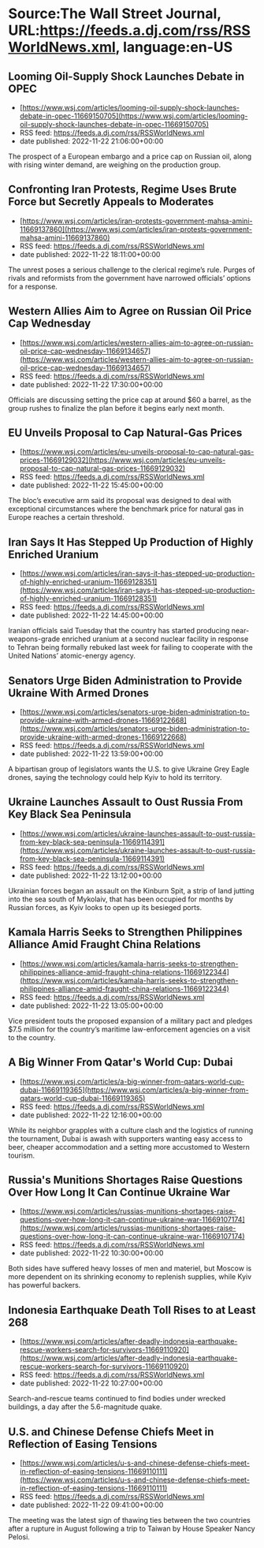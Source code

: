 # Source:The Wall Street Journal, URL:https://feeds.a.dj.com/rss/RSSWorldNews.xml, language:en-US

## Looming Oil-Supply Shock Launches Debate in OPEC
 - [https://www.wsj.com/articles/looming-oil-supply-shock-launches-debate-in-opec-11669150705](https://www.wsj.com/articles/looming-oil-supply-shock-launches-debate-in-opec-11669150705)
 - RSS feed: https://feeds.a.dj.com/rss/RSSWorldNews.xml
 - date published: 2022-11-22 21:06:00+00:00

The prospect of a European embargo and a price cap on Russian oil, along with rising winter demand, are weighing on the production group.

## Confronting Iran Protests, Regime Uses Brute Force but Secretly Appeals to Moderates
 - [https://www.wsj.com/articles/iran-protests-government-mahsa-amini-11669137860](https://www.wsj.com/articles/iran-protests-government-mahsa-amini-11669137860)
 - RSS feed: https://feeds.a.dj.com/rss/RSSWorldNews.xml
 - date published: 2022-11-22 18:11:00+00:00

The unrest poses a serious challenge to the clerical regime’s rule. Purges of rivals and reformists from the government have narrowed officials’ options for a response.

## Western Allies Aim to Agree on Russian Oil Price Cap Wednesday
 - [https://www.wsj.com/articles/western-allies-aim-to-agree-on-russian-oil-price-cap-wednesday-11669134657](https://www.wsj.com/articles/western-allies-aim-to-agree-on-russian-oil-price-cap-wednesday-11669134657)
 - RSS feed: https://feeds.a.dj.com/rss/RSSWorldNews.xml
 - date published: 2022-11-22 17:30:00+00:00

Officials are discussing setting the price cap at around $60 a barrel, as the group rushes to finalize the plan before it begins early next month.

## EU Unveils Proposal to Cap Natural-Gas Prices
 - [https://www.wsj.com/articles/eu-unveils-proposal-to-cap-natural-gas-prices-11669129032](https://www.wsj.com/articles/eu-unveils-proposal-to-cap-natural-gas-prices-11669129032)
 - RSS feed: https://feeds.a.dj.com/rss/RSSWorldNews.xml
 - date published: 2022-11-22 15:45:00+00:00

The bloc’s executive arm said its proposal was designed to deal with exceptional circumstances where the benchmark price for natural gas in Europe reaches a certain threshold.

## Iran Says It Has Stepped Up Production of Highly Enriched Uranium
 - [https://www.wsj.com/articles/iran-says-it-has-stepped-up-production-of-highly-enriched-uranium-11669128351](https://www.wsj.com/articles/iran-says-it-has-stepped-up-production-of-highly-enriched-uranium-11669128351)
 - RSS feed: https://feeds.a.dj.com/rss/RSSWorldNews.xml
 - date published: 2022-11-22 14:45:00+00:00

Iranian officials said Tuesday that the country has started producing near-weapons-grade enriched uranium at a second nuclear facility in response to Tehran being formally rebuked last week for failing to cooperate with the United Nations’ atomic-energy agency.

## Senators Urge Biden Administration to Provide Ukraine With Armed Drones
 - [https://www.wsj.com/articles/senators-urge-biden-administration-to-provide-ukraine-with-armed-drones-11669122668](https://www.wsj.com/articles/senators-urge-biden-administration-to-provide-ukraine-with-armed-drones-11669122668)
 - RSS feed: https://feeds.a.dj.com/rss/RSSWorldNews.xml
 - date published: 2022-11-22 13:59:00+00:00

A bipartisan group of legislators wants the U.S. to give Ukraine Grey Eagle drones, saying the technology could help Kyiv to hold its territory.

## Ukraine Launches Assault to Oust Russia From Key Black Sea Peninsula
 - [https://www.wsj.com/articles/ukraine-launches-assault-to-oust-russia-from-key-black-sea-peninsula-11669114391](https://www.wsj.com/articles/ukraine-launches-assault-to-oust-russia-from-key-black-sea-peninsula-11669114391)
 - RSS feed: https://feeds.a.dj.com/rss/RSSWorldNews.xml
 - date published: 2022-11-22 13:12:00+00:00

Ukrainian forces began an assault on the Kinburn Spit, a strip of land jutting into the sea south of Mykolaiv, that has been occupied for months by Russian forces, as Kyiv looks to open up its besieged ports.

## Kamala Harris Seeks to Strengthen Philippines Alliance Amid Fraught China Relations
 - [https://www.wsj.com/articles/kamala-harris-seeks-to-strengthen-philippines-alliance-amid-fraught-china-relations-11669122344](https://www.wsj.com/articles/kamala-harris-seeks-to-strengthen-philippines-alliance-amid-fraught-china-relations-11669122344)
 - RSS feed: https://feeds.a.dj.com/rss/RSSWorldNews.xml
 - date published: 2022-11-22 13:05:00+00:00

Vice president touts the proposed expansion of a military pact and pledges $7.5 million for the country’s maritime law-enforcement agencies on a visit to the country.

## A Big Winner From Qatar's World Cup: Dubai
 - [https://www.wsj.com/articles/a-big-winner-from-qatars-world-cup-dubai-11669119365](https://www.wsj.com/articles/a-big-winner-from-qatars-world-cup-dubai-11669119365)
 - RSS feed: https://feeds.a.dj.com/rss/RSSWorldNews.xml
 - date published: 2022-11-22 12:16:00+00:00

While its neighbor grapples with a culture clash and the logistics of running the tournament, Dubai is awash with supporters wanting easy access to beer, cheaper accommodation and a setting more accustomed to Western tourism.

## Russia's Munitions Shortages Raise Questions Over How Long It Can Continue Ukraine War
 - [https://www.wsj.com/articles/russias-munitions-shortages-raise-questions-over-how-long-it-can-continue-ukraine-war-11669107174](https://www.wsj.com/articles/russias-munitions-shortages-raise-questions-over-how-long-it-can-continue-ukraine-war-11669107174)
 - RSS feed: https://feeds.a.dj.com/rss/RSSWorldNews.xml
 - date published: 2022-11-22 10:30:00+00:00

Both sides have suffered heavy losses of men and materiel, but Moscow is more dependent on its shrinking economy to replenish supplies, while Kyiv has powerful backers.

## Indonesia Earthquake Death Toll Rises to at Least 268
 - [https://www.wsj.com/articles/after-deadly-indonesia-earthquake-rescue-workers-search-for-survivors-11669110920](https://www.wsj.com/articles/after-deadly-indonesia-earthquake-rescue-workers-search-for-survivors-11669110920)
 - RSS feed: https://feeds.a.dj.com/rss/RSSWorldNews.xml
 - date published: 2022-11-22 10:27:00+00:00

Search-and-rescue teams continued to find bodies under wrecked buildings, a day after the 5.6-magnitude quake.

## U.S. and Chinese Defense Chiefs Meet in Reflection of Easing Tensions
 - [https://www.wsj.com/articles/u-s-and-chinese-defense-chiefs-meet-in-reflection-of-easing-tensions-11669110111](https://www.wsj.com/articles/u-s-and-chinese-defense-chiefs-meet-in-reflection-of-easing-tensions-11669110111)
 - RSS feed: https://feeds.a.dj.com/rss/RSSWorldNews.xml
 - date published: 2022-11-22 09:41:00+00:00

The meeting was the latest sign of thawing ties between the two countries after a rupture in August following a trip to Taiwan by House Speaker Nancy Pelosi.

